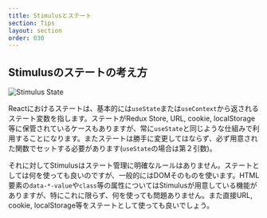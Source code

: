 ```yaml
---
title: Stimulusとステート
section: Tips
layout: section
order: 030
---
```


## Stimulusのステートの考え方

![Stimulus State](content_images/stimulus_state.webp)

Reactにおけるステートは、基本的には`useState`または`useContext`から返されるステート変数を指します。ステートがRedux Store, URL, cookie, localStorage等に保管されているケースもありますが、常に`useState`と同じような仕組みで利用することになります。またステートは勝手に変更してはならず、必ず用意された関数でセットする必要があります(`useState`の場合は第２引数)。

それに対してStimulusはステート管理に明確なルールはありません。ステートとしては何を使っても良いのですが、一般的にはDOMそのものを使います。HTML要素の`data-*-value`や`class`等の属性についてはStimulusが用意している機能がありますが、特にこれに限らず、何を使っても問題ありません。また直接URL, cookie, localStorage等をステートとして使っても良いでしょう。


